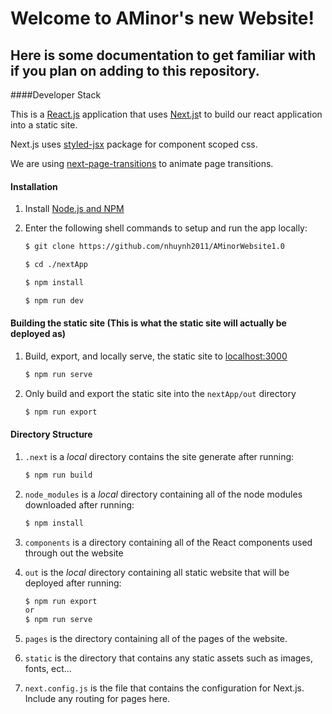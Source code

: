 Welcome to AMinor's new Website!
====

Here is some documentation to get familiar with if you plan on adding to this repository.
---

####Developer Stack

This is a [React.js](https://reactjs.org/) application that uses [Next.js](https://nextjs.org/)t to build our react application into a static site.

Next.js uses [styled-jsx](https://www.npmjs.com/package/styled-jsx) package for component scoped css.

We are using [next-page-transitions](https://github.com/illinois/next-page-transitions) to animate page transitions. 

#### Installation

1. Install [Node.js and NPM](https://nodejs.org/en/download/)


2. Enter the following shell commands to setup and run the app locally:
    ~~~ bash 
    $ git clone https://github.com/nhuynh2011/AMinorWebsite1.0
    
    $ cd ./nextApp
    
    $ npm install
    
    $ npm run dev
    ~~~
    
#### Building the static site (This is what the static site will actually be deployed as)

1. Build, export, and locally serve, the static site to [localhost:3000](http://localhost:3000/)
    ~~~ bash
    $ npm run serve
    ~~~
2. Only build and export the static site into the ```nextApp/out``` directory
    ~~~ bash
    $ npm run export
    ~~~
    
#### Directory Structure

1. ```.next``` is a *local* directory contains the site generate after running:
    ~~~ bash
    $ npm run build
    ~~~
2. ```node_modules``` is a *local* directory containing all of the node modules downloaded after running:
    ~~~bash
    $ npm install 
    ~~~
3. ```components``` is a directory containing all of the React components used through out the website

4. ```out``` is the *local* directory containing all static website that will be deployed after running:
    ~~~ bash 
    $ npm run export
    or 
    $ npm run serve
    ~~~
5. ```pages``` is the directory containing all of the pages of the website. 
6. ```static``` is the directory that contains any static assets such as images, fonts, ect...
7. ```next.config.js``` is the file that contains the configuration for Next.js. Include any routing for pages here.
        



 
 
    